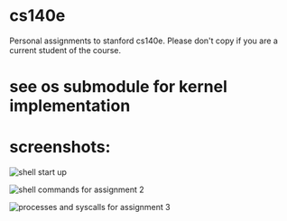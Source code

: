 # cs140e
Personal assignments to stanford cs140e. Please don't copy if you are a current student of the course.

# see os submodule for kernel implementation

# screenshots:

![shell start up](/pics/cs140e_shell_splash.png?raw=true "shell start up")


![shell commands for assignment 2](/pics/cs140e_shell_0.png?raw=true "more shell stuff")


![processes and syscalls for assignment 3](/pics/cs140e_scheduler_syscall.png?raw=true "syscall and scheduler")

